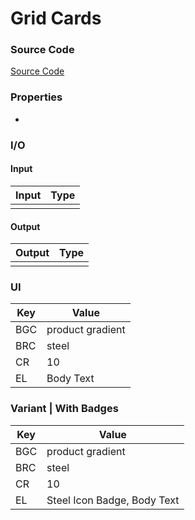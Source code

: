 # Grid Cards 
### Source Code
[Source Code](https://i.pinimg.com/originals/18/53/87/185387f0fea238da58c48efe41093347.jpg)

### Properties
* 

### I/O
#### Input
| Input | Type |
|-----|-------|
| |     |


#### Output
| Output | Type |
|-----|-------|
|  |      |

### UI

| Key | Value |
|-----|-------|
| BGC | product gradient |
| BRC | steel |
| CR  | 10 |
| EL  | Body Text |

### Variant | With Badges

| Key | Value |
|-----|-------|
| BGC | product gradient |
| BRC | steel |
| CR  | 10 |
| EL  | Steel Icon Badge, Body Text |